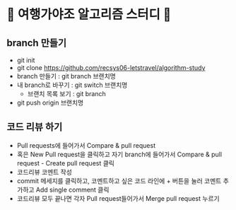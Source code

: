 # 🛫 여행가야조 알고리즘 스터디 🛫
## branch 만들기
- git init
- git clone https://github.com/recsys06-letstravel/algorithm-study
- branch 만들기 : git branch 브랜치명
- 내 branch로 바꾸기 : git switch 브랜치명
  - 브랜치 목록 보기 : git branch
- git push origin 브랜치명

## 코드 리뷰 하기
- Pull requests에 들어가서 Compare  & pull request
- 혹은 New Pull request을 클릭하고 자기 branch에 들어가서 Compare  & pull request - Create pull request 클릭
- 코드리뷰 코멘트 작성
- commit 메세지를 클릭하고, 코멘트하고 싶은 코드 라인에 + 버튼을 눌러 코멘트 추가하고 Add single comment 클릭
- 코드리뷰 모두 끝나면 각자 Pull request들어가서 Merge pull request 누르기
